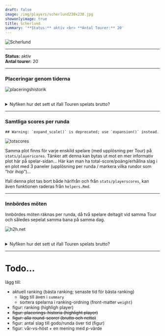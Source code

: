 ```yaml
---  
draft: false  
image: /img/players/scherlund230x230.jpg  
showonlyimage: true  
title: Scherlund  
summary: '**Status:** aktiv <br> **Antal Tourer:** 20'  
---
```


![Scherlund](/img/players/scherlund230x230.jpg)

------------------------------------------------------------------------

**Status:** aktiv  
**Antal tourer:** 20

------------------------------------------------------------------------

### Placeringar genom tiderna

![placeringshistorik](/playerstats/Scherlund.placing.net.png) <br><br>
<details> <summary>Nyfiken hur det sett ut ifall Touren spelats
brutto?</summary> <p>

![placeringshistorik](/playerstats/Scherlund.placing.gross.png) </p>
</details>

------------------------------------------------------------------------

### Samtliga scores per runda

    ## Warning: `expand_scale()` is deprecated; use `expansion()` instead.

![totscores](/playerstats/Scherlund.totscores.png)

Samma plot finns för varje enskild spelare (med upplösning per Tour) på
`stats/playerscores`. Tänker att denna kan bytas ut mot en mer
informativ plot här på spelar-sidan… Här kan man ha
total-score/poäng/erhållna slag i en plot med 3 paneler (upplösning per
runda / markera vilka rundor som “hör ihop”)…

Ifall denna plot tas bort både härifrån och från `stats/playerscores`,
kan även funktionen raderas från `helpers.Rmd`.

------------------------------------------------------------------------

### Innbördes möten

Innbördes möten räknas per runda, då två spelare deltagit vid samma Tour
och således sepelat samma bana på samma dag.

![h2h.net](/playerstats/Scherlund.h2h.net.png) <br><br> <details>
<summary>Nyfiken hur det sett ut ifall Touren spelats brutto?</summary>
<p>

![h2h.gross](/playerstats/Scherlund.h2h.gross.png) </p> </details>

------------------------------------------------------------------------

Todo…
=====

lägg till:

-   aktuell ranking (bästa ranking; senaste tid för bästa ranking)
    -   lägg till även i `summary`
    -   sortera spelarna i ranking-ordning (front-matter `weight`)
-   figur: ranking (highligh player)
-   <s>figur: placerings-historia (highlight player)</s>
-   <s>figur: alla round-scorer (brutto och netto)</s>
-   figur: antal slag till godo/runda över tid (figur)
-   figur: vår-vs-höst + en mening med p-värde
